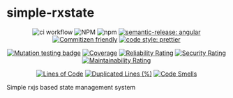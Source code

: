 # simple-rxstate

<div align="center">

![ci workflow](https://github.com/blephy/rxstate/actions/workflows/ci.yml/badge.svg)
![NPM](https://img.shields.io/npm/l/simple-rxstate)
![npm](https://img.shields.io/npm/v/simple-rxstate)
[![semantic-release: angular](https://img.shields.io/badge/semantic--release-angular-e10079?logo=semantic-release)](https://github.com/semantic-release/semantic-release)
[![Commitizen friendly](https://img.shields.io/badge/commitizen-friendly-brightgreen.svg)](http://commitizen.github.io/cz-cli/)
[![code style: prettier](https://img.shields.io/badge/code_style-prettier-ff69b4.svg?style=flat)](https://github.com/prettier/prettier)

[![Mutation testing badge](https://img.shields.io/endpoint?style=flat&url=https%3A%2F%2Fbadge-api.stryker-mutator.io%2Fgithub.com%2Fblephy%2Fsimple-rxstate%2Fmaster)](https://dashboard.stryker-mutator.io/reports/github.com/blephy/simple-rxstate/master)
[![Coverage](https://sonarcloud.io/api/project_badges/measure?project=blephy_rxstate&metric=coverage)](https://sonarcloud.io/summary/new_code?id=blephy_rxstate)
[![Reliability Rating](https://sonarcloud.io/api/project_badges/measure?project=blephy_rxstate&metric=reliability_rating)](https://sonarcloud.io/summary/new_code?id=blephy_rxstate)
[![Security Rating](https://sonarcloud.io/api/project_badges/measure?project=blephy_rxstate&metric=security_rating)](https://sonarcloud.io/summary/new_code?id=blephy_rxstate)
[![Maintainability Rating](https://sonarcloud.io/api/project_badges/measure?project=blephy_rxstate&metric=sqale_rating)](https://sonarcloud.io/summary/new_code?id=blephy_rxstate)

[![Lines of Code](https://sonarcloud.io/api/project_badges/measure?project=blephy_rxstate&metric=ncloc)](https://sonarcloud.io/summary/new_code?id=blephy_rxstate)
[![Duplicated Lines (%)](https://sonarcloud.io/api/project_badges/measure?project=blephy_rxstate&metric=duplicated_lines_density)](https://sonarcloud.io/summary/new_code?id=blephy_rxstate)
[![Code Smells](https://sonarcloud.io/api/project_badges/measure?project=blephy_rxstate&metric=code_smells)](https://sonarcloud.io/summary/new_code?id=blephy_rxstate)

</div>

Simple rxjs based state management system
